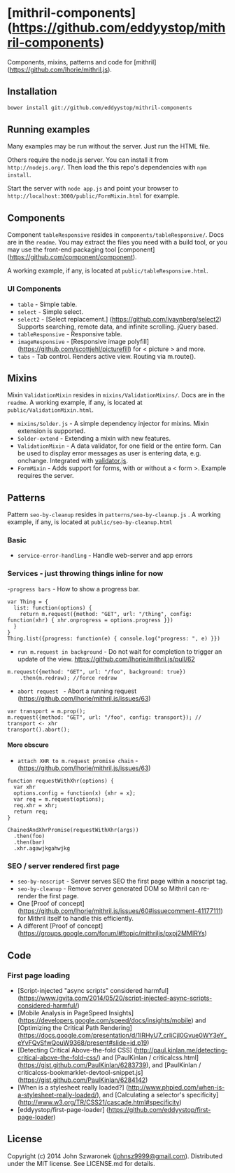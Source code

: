 # [mithril-components] (https://github.com/eddyystop/mithril-components)

Components, mixins, patterns and code for
[mithril] (https://github.com/lhorie/mithril.js).

## Installation
```sh
bower install git://github.com/eddyystop/mithril-components
```

## Running examples

Many examples may be run without the server. Just run the HTML file.

Others require the node.js server.
You can install it from ```http://nodejs.org/```.
Then load the this repo's dependencies with ```npm install```.

Start the server with ```node app.js``` and point your
browser to ```http://localhost:3000/public/FormMixin.html``` for example. 

## Components
Component ```tableResponsive``` resides in ```components/tableResponsive/```.
Docs are in the ```readme```.
You may extract the files you need with a build tool,
or you may use the front-end packaging tool
[component] (https://github.com/component/component).

A working example, if any, is located at ```public/tableResponsive.html```.

### UI Components

- ```table``` - Simple table.
- ```select``` - Simple select.
- ```select2``` - [Select replacement.] (https://github.com/ivaynberg/select2) 
Supports searching, remote data, and infinite scrolling. jQuery based.
- ```tableResponsive``` - Responsive table.
- ```imageResponsive``` - [Responsive image polyfill] 
(https://github.com/scottjehl/picturefill)  for < picture > and more.
- ```tabs``` - Tab control. Renders active view. Routing via m.route().

## Mixins
Mixin ```ValidationMixin``` resides in ```mixins/ValidationMixins/```.
Docs are in the ```readme```.
A working example, if any, is located at ```public/ValidationMixin.html```.

- ```mixins/Solder.js``` - A simple dependency injector for mixins. 
Mixin extension is supported.
- ```Solder-extend``` - Extending a mixin with new features.
- ```ValidationMixin``` - A data validator, for one field or the entire form. 
Can be used to display error messages as user is entering data, e.g. onchange. 
Integrated with [validator.js](https://github.com/chriso/validator.js).
- ```FormMixin``` - Adds support for forms, with or without a < form >.
Example requires the server.

## Patterns
Pattern ```seo-by-cleanup``` resides in ```patterns/seo-by-cleanup.js``` .
A working example, if any, is located at ```public/seo-by-cleanup.html```

### Basic

- ```service-error-handling``` - Handle web-server and app errors

### Services - just throwing things inline for now 

-```progress bars``` - How to show a progress bar.

```
var Thing = {
  list: function(options) {
    return m.request({method: "GET", url: "/thing", config: function(xhr) { xhr.onprogress = options.progress }})
  }
}
Thing.list({progress: function(e) { console.log("progress: ", e) }})
```
- ```run m.request in background``` - Do not wait for completion to trigger an update of the view.
https://github.com/lhorie/mithril.js/pull/62
```
m.request({method: "GET", url: "/foo", background: true})
    .then(m.redraw); //force redraw
```
- ```abort request ``` - Abort a running request (https://github.com/lhorie/mithril.js/issues/63)
```
var transport = m.prop();
m.request({method: "GET", url: "/foo", config: transport}); // transport <- xhr
transport().abort();
```

#### More obscure

- ```attach XHR to m.request promise chain``` - (https://github.com/lhorie/mithril.js/issues/63)
```
function requestWithXhr(options) {
  var xhr
  options.config = function(x) {xhr = x};
  var req = m.request(options);
  req.xhr = xhr;
  return req;
}

ChainedAndXhrPromise(requestWithXhr(args))
  .then(foo)
  .then(bar)
  .xhr.agawjkgahwjkg
```

### SEO / server rendered first page

- ```seo-by-noscript``` - Server serves SEO the first page within a noscript tag.
- ```seo-by-cleanup``` - Remove server generated DOM so Mithril can re-render the first page.
- One [Proof of concept] (https://github.com/lhorie/mithril.js/issues/60#issuecomment-41177111)
for Mithril itself to handle this efficiently.
- A different [Proof of concept] (https://groups.google.com/forum/#!topic/mithriljs/pxpj2MMIRYs)

## Code

### First page loading

- [Script-injected "async scripts" considered harmful] 
(https://www.igvita.com/2014/05/20/script-injected-async-scripts-considered-harmful/)
- [Mobile Analysis in PageSpeed Insights]
(https://developers.google.com/speed/docs/insights/mobile)
and [Optimizing the Critical Path Rendering]
(https://docs.google.com/presentation/d/1IRHyU7_crIiCjl0Gvue0WY3eY_eYvFQvSfwQouW9368/present#slide=id.p19)
- [Detecting Critical Above-the-fold CSS]
(http://paul.kinlan.me/detecting-critical-above-the-fold-css/)
and [PaulKinlan / criticalcss.html]
(https://gist.github.com/PaulKinlan/6283739),
and [PaulKinlan / criticalcss-bookmarklet-devtool-snippet.js]
(https://gist.github.com/PaulKinlan/6284142)
- [When is a stylesheet really loaded?]
(http://www.phpied.com/when-is-a-stylesheet-really-loaded/),
and [Calculating a selector's specificity]
(http://www.w3.org/TR/CSS21/cascade.html#specificity)
- [eddyystop/first-page-loader]
(https://github.com/eddyystop/first-page-loader)

## License
Copyright (c) 2014 John Szwaronek (<johnsz9999@gmail.com>).
Distributed under the MIT license. See LICENSE.md for details.